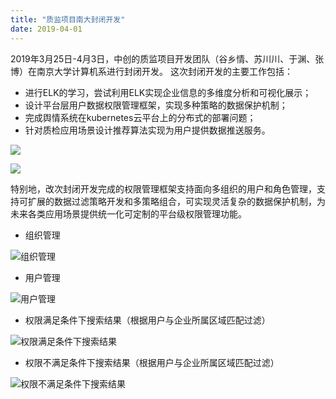 ```yaml
---
title: "质监项目南大封闭开发"
date: 2019-04-01 
---
```



2019年3月25日-4月3日，中创的质监项目开发团队（谷乡情、苏川川、于渊、张博）在南京大学计算机系进行封闭开发。 这次封闭开发的主要工作包括：

- 进行ELK的学习，尝试利用ELK实现企业信息的多维度分析和可视化展示；
- 设计平台层用户数据权限管理框架，实现多种策略的数据保护机制；
- 完成舆情系统在kubernetes云平台上的分布式的部署问题；
- 针对质检应用场景设计推荐算法实现为用户提供数据推送服务。

![](http://cdn.njuics.cn/IMG_4311.jpg) 

![](http://cdn.njuics.cn/IMG_4312.jpg) 

特别地，改次封闭开发完成的权限管理框架支持面向多组织的用户和角色管理，支持可扩展的数据过滤策略开发和多策略组合，可实现灵活复杂的数据保护机制，为未来各类应用场景提供统一化可定制的平台级权限管理功能。

- 组织管理
  
![组织管理](http://cdn.njuics.cn/WechatIMG5.png)

- 用户管理
  
![用户管理](http://cdn.njuics.cn/WechatIMG8.png)

- 权限满足条件下搜索结果（根据用户与企业所属区域匹配过滤）
  
![权限满足条件下搜索结果](http://cdn.njuics.cn/WechatIMG1.jpeg)

- 权限不满足条件下搜索结果（根据用户与企业所属区域匹配过滤）
  
![权限不满足条件下搜索结果](http://cdn.njuics.cn/WechatIMG12.png)



